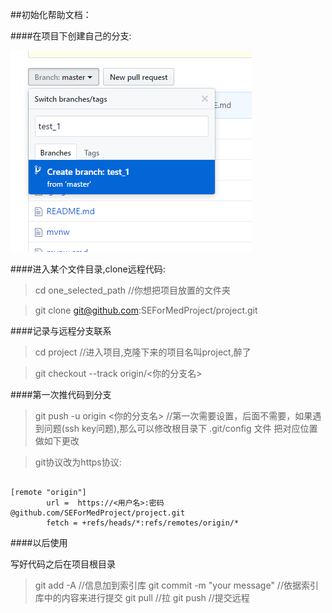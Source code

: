 ##初始化帮助文档：

####在项目下创建自己的分支:

![how to create a branch](./creatbranch.PNG)

####进入某个文件目录,clone远程代码:
>cd one_selected_path    //你想把项目放置的文件夹

>git clone git@github.com:SEForMedProject/project.git

####记录与远程分支联系
>cd project         //进入项目,克隆下来的项目名叫project,醉了

>git checkout --track origin/<你的分支名>

####第一次推代码到分支
>git push -u origin <你的分支名> //第一次需要设置，后面不需要，如果遇到问题(ssh key问题),那么可以修改根目录下 .git/config 文件 把对应位置做如下更改

>git协议改为https协议:
<pre><code>
[remote "origin"]
		url =  https://<用户名>:密码@github.com/SEForMedProject/project.git        
		fetch = +refs/heads/*:refs/remotes/origin/* 
</code></pre>


####以后使用

写好代码之后在项目根目录
> git add -A    //信息加到索引库 
> git commit -m "your message"   //依据索引库中的内容来进行提交
> git pull   //拉
> git push   //提交远程

